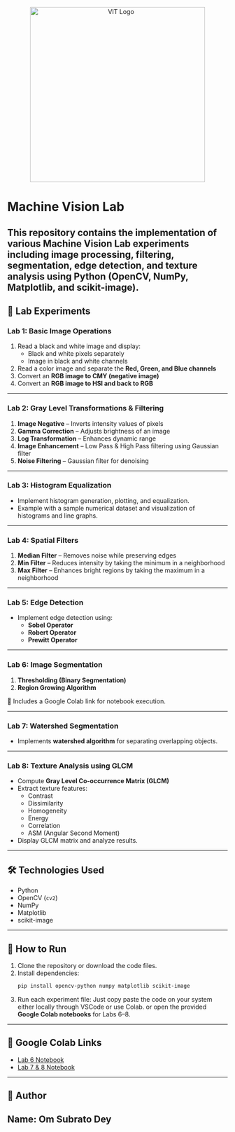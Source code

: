<p align="center">
  <img src="images/VIT.png" alt="VIT Logo" width="400"/>
</p>                                                                

# Machine Vision Lab
This repository contains the implementation of various **Machine Vision Lab experiments** including image processing, filtering, segmentation, edge detection, and texture analysis using Python (OpenCV, NumPy, Matplotlib, and scikit-image).
---

## 📂 Lab Experiments

### **Lab 1: Basic Image Operations**
1. Read a black and white image and display:
   - Black and white pixels separately
   - Image in black and white channels
2. Read a color image and separate the **Red, Green, and Blue channels**
3. Convert an **RGB image to CMY (negative image)**
4. Convert an **RGB image to HSI and back to RGB**

---

### **Lab 2: Gray Level Transformations & Filtering**
1. **Image Negative** – Inverts intensity values of pixels  
2. **Gamma Correction** – Adjusts brightness of an image  
3. **Log Transformation** – Enhances dynamic range  
4. **Image Enhancement** – Low Pass & High Pass filtering using Gaussian filter  
5. **Noise Filtering** – Gaussian filter for denoising  

---

### **Lab 3: Histogram Equalization**
- Implement histogram generation, plotting, and equalization.
- Example with a sample numerical dataset and visualization of histograms and line graphs.

---

### **Lab 4: Spatial Filters**
1. **Median Filter** – Removes noise while preserving edges  
2. **Min Filter** – Reduces intensity by taking the minimum in a neighborhood  
3. **Max Filter** – Enhances bright regions by taking the maximum in a neighborhood  

---

### **Lab 5: Edge Detection**
- Implement edge detection using:
  - **Sobel Operator**
  - **Robert Operator**
  - **Prewitt Operator**

---

### **Lab 6: Image Segmentation**
1. **Thresholding (Binary Segmentation)**  
2. **Region Growing Algorithm**  

📌 Includes a Google Colab link for notebook execution.

---

### **Lab 7: Watershed Segmentation**
- Implements **watershed algorithm** for separating overlapping objects.

---

### **Lab 8: Texture Analysis using GLCM**
- Compute **Gray Level Co-occurrence Matrix (GLCM)**  
- Extract texture features:
  - Contrast
  - Dissimilarity
  - Homogeneity
  - Energy
  - Correlation
  - ASM (Angular Second Moment)  
- Display GLCM matrix and analyze results.

---

## 🛠️ Technologies Used
- Python
- OpenCV (`cv2`)
- NumPy
- Matplotlib
- scikit-image

---

## 🚀 How to Run
1. Clone the repository or download the code files.
2. Install dependencies:
   ```bash
   pip install opencv-python numpy matplotlib scikit-image
   ```
3. Run each experiment file:
   Just copy paste the code on your system either locally through VSCode or use Colab.
   or open the provided **Google Colab notebooks** for Labs 6–8.

---

## 📎 Google Colab Links
- [Lab 6 Notebook](https://colab.research.google.com/drive/1QThx-6z5lP0Ux9SDSUZPih0YkHE_zjPl?usp=sharing)  
- [Lab 7 & 8 Notebook](https://colab.research.google.com/drive/1KLBZ139Cd7m0XIt4JCfKxF__rQf9TCfj?usp=sharing)

---

## 👤 Author
**Name:** Om Subrato Dey  
---
